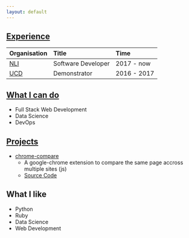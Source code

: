 ```yaml
---
layout: default
---
```


## [Experience](./experience)

| Organisation                  | Title              | Time        |
|:------------------------------|:-------------------|:------------|
| [NLI](https://www.nli.ie)     | Software Developer | 2017 - now  |
| [UCD](https://www.cs.ucd.ie/) | Demonstrator       | 2016 - 2017 |


## [What I can do](./skills)

* Full Stack Web Development
* Data Science
* DevOps


## [Projects](./projects)

* [chrome-compare](https://chrome.google.com/webstore/detail/chrome-compare/fbojbhlkngpihcjhjhadacdfikocgjfe) 
  * A google-chrome extension to compare the same page accross multiple sites (js) 
  * [Source Code](https://github.com/ConorSheehan1/chrome-compare)


## What I like

* Python
* Ruby
* Data Science
* Web Development
